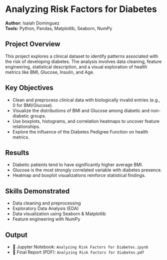 # Analyzing Risk Factors for Diabetes

**Author:** Isaiah Dominguez  
**Tools:** Python, Pandas, Matplotlib, Seaborn, NumPy

## Project Overview
This project explores a clinical dataset to identify patterns associated with the risk of developing diabetes. The analysis involves data cleaning, feature engineering, statistical description, and a visual exploration of health metrics like BMI, Glucose, Insulin, and Age.

## Key Objectives
- Clean and preprocess clinical data with biologically invalid entries (e.g., 0 for BMI/Glucose).
- Visualize the distributions of BMI and Glucose among diabetic and non-diabetic groups.
- Use boxplots, histograms, and correlation heatmaps to uncover feature relationships.
- Explore the influence of the Diabetes Pedigree Function on health metrics.

## Results
- Diabetic patients tend to have significantly higher average BMI.
- Glucose is the most strongly correlated variable with diabetes presence.
- Heatmap and boxplot visualizations reinforce statistical findings.

## Skills Demonstrated
- Data cleaning and preprocessing
- Exploratory Data Analysis (EDA)
- Data visualization using Seaborn & Matplotlib
- Feature engineering with NumPy

## Output
- 📘 Jupyter Notebook: `Analyzing Risk Factors for Diabetes.ipynb`
- 📄 Final Report (PDF): `Analyzing Risk Factors for Diabetes.pdf`

